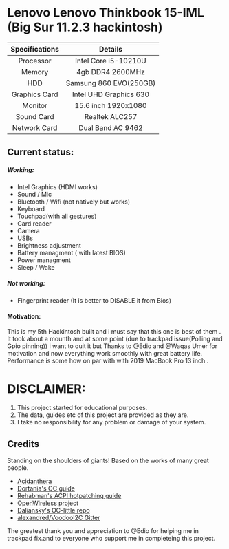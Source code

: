 # Lenovo Lenovo Thinkbook 15-IML (Big Sur 11.2.3 hackintosh)

| Specifications | Details |
|:-: |:-: |
| Processor | Intel Core i5-10210U  |
| Memory | 4gb DDR4 2600MHz |
| HDD | Samsung 860 EVO(250GB) |
| Graphics Card | Intel UHD Graphics 630|
| Monitor | 15.6 inch 1920x1080 |
| Sound Card | Realtek ALC257 |
| Network Card | Dual Band AC 9462|

## Current status:
##### Working:
- Intel Graphics (HDMI works)
- Sound / Mic 
- Bluetooth / Wifi (not natively but works)
- Keyboard
- Touchpad(with all gestures)
- Card reader
- Camera
- USBs
- Brightness adjustment
- Battery managment ( with latest BIOS)
- Power managment
- Sleep / Wake

##### Not working:
- Fingerprint reader (It is better to DISABLE it from Bios)
#### Motivation:
This is my 5th Hackintosh built and i must say that this one is best of them . It took about a mounth and at some point (due to trackpad issue(Polling and Gpio pinning)) i want to quit it but Thanks to @Edio and @Waqas Umer for motivation and now everything work smoothly with great battery life. Performance is some how  on par with with 2019 MacBook Pro 13 inch . 

# DISCLAIMER:
1. This project started for educational purposes. 
2. The data, guides etc of this project are provided as they are. 
3. I take no responsibility for any problem or damage of your system.
## Credits
Standing on the shoulders of giants! Based on the works of many great people.
- [Acidanthera](https://github.com/acidanthera)
- [Dortania's OC guide](https://dortania.github.io/OpenCore-Install-Guide/)
- [Rehabman's ACPI hotpatching guide](https://www.tonymacx86.com/threads/guide-using-clover-to-hotpatch-acpi.200137/)
- [OpenWireless project](https://github.com/OpenIntelWireless/itlwm)
- [Daliansky's OC-little repo](https://github.com/daliansky/OC-little)
- [alexandred/VoodooI2C Gitter](https://gitter.im/alexandred/VoodooI2C)

The greatest thank you and appreciation to @Edio for helping me in trackpad fix.and to everyone who support me in completeing this project.

